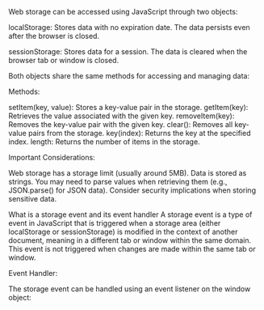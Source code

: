 Web storage can be accessed using JavaScript through two objects:

localStorage: Stores data with no expiration date. The data persists even after the browser is closed.

sessionStorage: Stores data for a session. The data is cleared when the browser tab or window is closed.

Both objects share the same methods for accessing and managing data:

Methods:

setItem(key, value): Stores a key-value pair in the storage.
getItem(key): Retrieves the value associated with the given key.
removeItem(key): Removes the key-value pair with the given key.
clear(): Removes all key-value pairs from the storage.
key(index): Returns the key at the specified index.
length: Returns the number of items in the storage.

Important Considerations:

Web storage has a storage limit (usually around 5MB).
Data is stored as strings. You may need to parse values when retrieving them (e.g., JSON.parse() for JSON data).
Consider security implications when storing sensitive data.

What is a storage event and its event handler
A storage event is a type of event in JavaScript that is triggered when a storage area (either localStorage or sessionStorage) is modified in the context of another document, meaning in a different tab or window within the same domain. This event is not triggered when changes are made within the same tab or window.

Event Handler:

The storage event can be handled using an event listener on the window object: